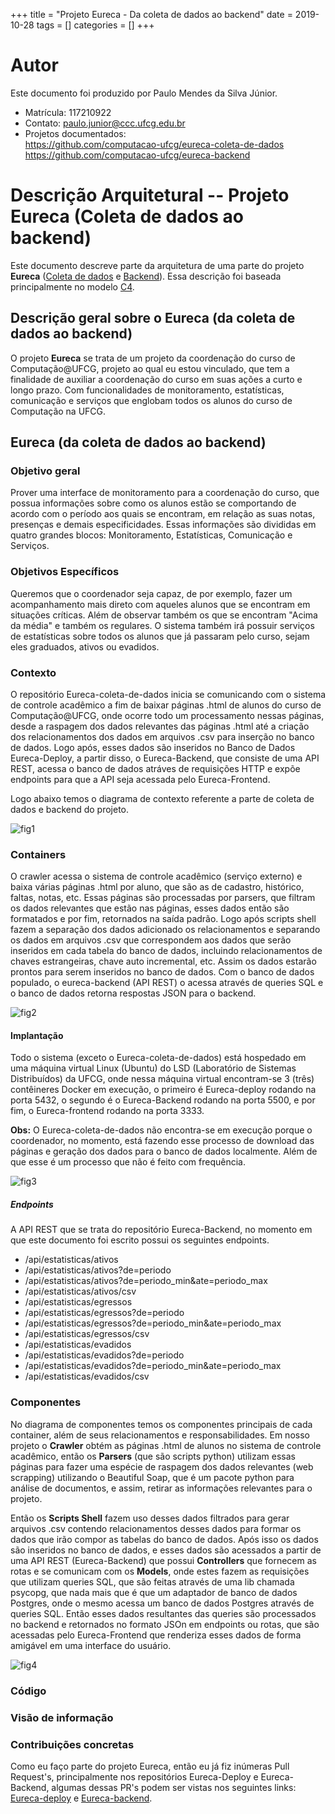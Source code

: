 +++
title = "Projeto Eureca - Da coleta de dados ao backend"
date = 2019-10-28
tags = []
categories = []
+++

# Autor

Este documento foi produzido por Paulo Mendes da Silva Júnior.

- Matrícula: 117210922
- Contato: paulo.junior@ccc.ufcg.edu.br
- Projetos documentados: </br>
  https://github.com/computacao-ufcg/eureca-coleta-de-dados </br>
  https://github.com/computacao-ufcg/eureca-backend

# Descrição Arquitetural -- Projeto Eureca (Coleta de dados ao backend)

Este documento descreve parte da arquitetura de uma parte do projeto **Eureca** ([Coleta de dados](https://github.com/computacao-ufcg/eureca-coleta-de-dados) e [Backend](https://github.com/computacao-ufcg/eureca-backend)). Essa descrição foi baseada principalmente no modelo [C4](https://c4model.com/).

## Descrição geral sobre o Eureca (da coleta de dados ao backend)

O projeto **Eureca** se trata de um projeto da coordenação do curso de Computação@UFCG, projeto ao qual eu estou vinculado, que tem a finalidade de auxiliar a coordenação do curso em suas ações a curto e longo prazo. Com funcionalidades de monitoramento, estatísticas, comunicação e serviços que englobam todos os alunos do curso de Computação na UFCG.

## Eureca (da coleta de dados ao backend)

### Objetivo geral

Prover uma interface de monitoramento para a coordenação do curso, que possua informações sobre como os alunos estão se comportando de acordo com o período aos quais se encontram, em relação as suas notas, presenças e demais especificidades. Essas informações são divididas em quatro grandes blocos: Monitoramento, Estatísticas, Comunicação e Serviços.

### Objetivos Específicos

Queremos que o coordenador seja capaz, de por exemplo, fazer um acompanhamento mais direto com aqueles alunos que se encontram em situações críticas. Além de observar também os que se encontram "Acima da média" e também os regulares. O sistema também irá possuir serviços de estatísticas sobre todos os alunos que já passaram pelo curso, sejam eles graduados, ativos ou evadidos.

### Contexto

O repositório Eureca-coleta-de-dados inicia se comunicando com o sistema de controle acadêmico a fim de baixar páginas .html de alunos do curso de Computação@UFCG, onde ocorre todo um processamento nessas páginas, desde a raspagem dos dados relevantes das páginas .html até a criação dos relacionamentos dos dados em arquivos .csv para inserção no banco de dados. Logo após, esses dados são inseridos no Banco de Dados Eureca-Deploy, a partir disso, o Eureca-Backend, que consiste de uma API REST, acessa o banco de dados atráves de requisições HTTP e expõe endpoints para que a API seja acessada pelo Eureca-Frontend.

Logo abaixo temos o diagrama de contexto referente a parte de coleta de dados e backend do projeto.

![fig1](diagrama_contexto.png)

### Containers

O crawler acessa o sistema de controle acadêmico (serviço externo) e baixa várias páginas .html por aluno, que são as de cadastro, histórico, faltas, notas, etc. Essas páginas são processadas por parsers, que filtram os dados relevantes que estão nas páginas, esses dados então são formatados e por fim, retornados na saída padrão. Logo após scripts shell fazem a separação dos dados adicionado os relacionamentos e separando os dados em arquivos .csv que correspondem aos dados que serão inseridos em cada tabela do banco de dados, incluindo relacionamentos de chaves estrangeiras, chave auto incremental, etc. Assim os dados estarão prontos para serem inseridos no banco de dados.
Com o banco de dados populado, o eureca-backend (API REST) o acessa através de queries SQL e o banco de dados retorna respostas JSON para o backend.

![fig2](diagrama_container.png)

#### Implantação

Todo o sistema (exceto o Eureca-coleta-de-dados) está hospedado em uma máquina virtual Linux (Ubuntu) do LSD (Laboratório de Sistemas Distribuídos) da UFCG, onde nessa máquina virtual encontram-se 3 (três) contêineres Docker em execução, o primeiro é Eureca-deploy rodando na porta 5432, o segundo é o Eureca-Backend rodando na porta 5500, e por fim, o Eureca-frontend rodando na porta 3333. 

**Obs:** O Eureca-coleta-de-dados não encontra-se em execução porque o coordenador, no momento, está fazendo esse processo de download das páginas e geração dos dados para o banco de dados localmente. Além de que esse é um processo que não é feito com frequência.

![fig3](diagrama-implantacao.png)

##### Endpoints

A API REST que se trata do repositório Eureca-Backend, no momento em que este documento foi escrito possui os seguintes endpoints.

* /api/estatisticas/ativos
* /api/estatisticas/ativos?de=periodo
* /api/estatisticas/ativos?de=periodo_min&ate=periodo_max
* /api/estatisticas/ativos/csv
* /api/estatisticas/egressos
* /api/estatisticas/egressos?de=periodo
* /api/estatisticas/egressos?de=periodo_min&ate=periodo_max
* /api/estatisticas/egressos/csv
* /api/estatisticas/evadidos
* /api/estatisticas/evadidos?de=periodo
* /api/estatisticas/evadidos?de=periodo_min&ate=periodo_max
* /api/estatisticas/evadidos/csv

### Componentes

No diagrama de componentes temos os componentes principais de cada container, além de seus relacionamentos e responsabilidades. Em nosso projeto o **Crawler** obtém as páginas .html de alunos no sistema de controle acadêmico, então os **Parsers** (que são scripts python) utilizam essas páginas para fazer uma espécie de raspagem dos dados relevantes (web scrapping) utilizando o Beautiful Soap, que é um pacote python para análise de documentos, e assim, retirar as informações relevantes para o projeto. 

Então os **Scripts Shell** fazem uso desses dados filtrados para gerar arquivos .csv contendo relacionamentos desses dados para formar os dados que irão compor as tabelas do banco de dados. Após isso os dados são inseridos no banco de dados, e esses dados são acessados a partir de uma API REST (Eureca-Backend) que possui **Controllers** que fornecem as rotas e se comunicam com os **Models**, onde estes fazem as requisições que utilizam queries SQL, que são feitas através de uma lib chamada psycopg, que nada mais que é que um adaptador de banco de dados Postgres, onde o mesmo acessa um banco de dados Postgres através de queries SQL. Então esses dados resultantes das queries são processados no backend e retornados no formato JSOn em endpoints ou rotas, que são acessadas pelo Eureca-Frontend que renderiza esses dados de forma amigável em uma interface do usuário.

![fig4](diagrama-componentes.png)


### Código

### Visão de informação

### Contribuições concretas

Como eu faço parte do projeto Eureca, então eu já fiz inúmeras Pull Request's, principalmente nos repositórios Eureca-Deploy e Eureca-Backend, algumas dessas PR's podem ser vistas nos seguintes links: [Eureca-deploy](https://github.com/computacao-ufcg/eureca-deploy/pulls?q=is%3Apr+is%3Aclosed) e [Eureca-backend](https://github.com/computacao-ufcg/eureca-backend/pulls?q=is%3Apr+is%3Aclosed).